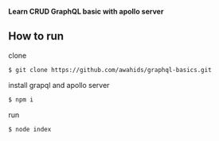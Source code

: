 **Learn CRUD GraphQL basic with apollo server**

## How to run
clone 
```bash
$ git clone https://github.com/awahids/graphql-basics.git
```
install grapql and apollo server
```bash
$ npm i
```
run
```bash
$ node index
```